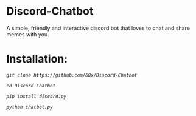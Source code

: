 # Discord-Chatbot

A simple, friendly and interactive discord bot that loves to chat and share memes with you.

# **Installation:**

*`git clone https://github.com/60x/Discord-Chatbot`*

*`cd Discord-Chatbot`*

*`pip install discord.py`*

*`python chatbot.py`*

